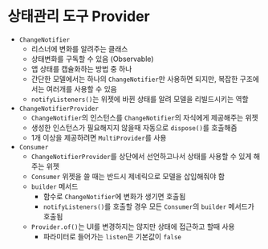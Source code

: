 # 상태관리 도구 Provider

- `ChangeNotifier`
  - 리스너에 변화를 알려주는 클래스
  - 상태변화를 구독할 수 있음 (Observable)
  - 앱 상태를 캡슐화하는 방법 중 하나
  - 간단한 모델에서는 하나의 `ChangeNotifier`만 사용하면 되지만, 복잡한 구조에서는 여러개를 사용할 수 있음
  - `notifyListeners()`는 위젯에 바뀐 상태를 알려 모델을 리빌드시키는 역할
- `ChangeNotifierProvider`
  - `ChangeNotifier`의 인스턴스를 `ChangeNotifier`의 자식에게 제공해주는 위젯
  - 생성한 인스턴스가 필요해지지 않을때 자동으로 `dispose()`를 호출해줌
  - 1개 이상을 제공하려면 `MultiProvider`를 사용
- `Consumer`
  - `ChangeNotifierProvider`를 상단에서 선언하고나서 상태를 사용할 수 있게 해주는 위젯
  - `Consumer` 위젯을 쓸 때는 반드시 제네릭으로 모델을 삽입해줘야 함
  - `builder` 메서드
    - 함수로 `ChangeNotifier`에 변화가 생기면 호출됨
    - `notifyListeners()`를 호출할 경우 모든 `Consumer`의 `builder` 메서드가 호출됨
  - `Provider.of()`는 UI를 변경하지는 않지만 상태에 접근하고 할때 사용
    - 파라미터로 들어가는 `listen`은 기본값이 `false`
